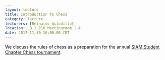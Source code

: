 ```yaml
---
layout: lecture
title: Introduction to Chess
category: lecture
lecturers: [Reinaldo Astudillo]
location: LB 1.210 Meetingroom 1.4 
date: 2017-11-30 16:00:00 CET
---
```


We discuss the rules of chess as a preparation for the annual [SIAM Student Chapter Chess tournament].

[SIAM Student Chapter Chess Tournament]: https://sscdelft.github.io/social.html
[Reinaldo Astudillo]: http://ta.twi.tudelft.nl/nw/users/rastudillo/

